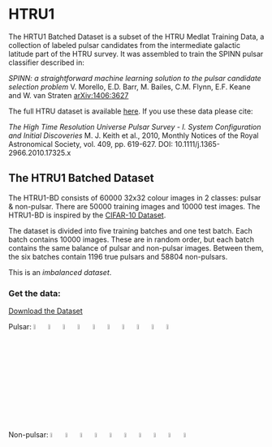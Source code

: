 # HTRU1

The HRTU1 Batched Dataset is a subset of the HTRU Medlat Training Data, a collection of labeled pulsar candidates from the intermediate galactic latitude part of the HTRU survey. It was assembled to train the SPINN pulsar classifier described in:

*SPINN: a straightforward machine learning solution to the pulsar candidate selection problem*
V. Morello, E.D. Barr, M. Bailes, C.M. Flynn, E.F. Keane and W. van Straten [arXiv:1406:3627](http://arxiv.org/abs/1406.3627)


The full HTRU dataset is available [here](https://archive.ics.uci.edu/ml/datasets/HTRU2#). If you use these data please cite:

*The High Time Resolution Universe Pulsar Survey - I. System Configuration and Initial Discoveries* 
M. J. Keith et al., 2010, Monthly Notices of the Royal Astronomical Society, vol. 409, pp. 619-627. DOI: 10.1111/j.1365-2966.2010.17325.x 

## The HTRU1 Batched Dataset

The HTRU1-BD consists of 60000 32x32 colour images in 2 classes: pulsar & non-pulsar. There are 50000 training images and 10000 test images. The HTRU1-BD is inspired by the [CIFAR-10 Dataset](http://www.cs.toronto.edu/~kriz/cifar.html).

The dataset is divided into five training batches and one test batch. Each batch contains 10000 images. These are in random order, but each batch contains the same balance of pulsar and non-pulsar images. Between them, the six batches contain 1196 true pulsars and 58804 non-pulsars. 

This is an *imbalanced dataset*.

### Get the data:

[Download the Dataset](https://raw.githubusercontent.com/as595/HTRU1/master/htru1-batches-py.tar.gz)

Pulsar: <img width=5% src="https://github.com/as595/HTRU1/blob/master/media/pulsar_0000.jpg">  <img width=5% src="https://github.com/as595/HTRU1/blob/master/media/pulsar_0001.jpg">  <img width=5% src="https://github.com/as595/HTRU1/blob/master/media/pulsar_0002.jpg">  <img width=5% src="https://github.com/as595/HTRU1/blob/master/media/pulsar_0003.jpg">  <img width=5% src="https://github.com/as595/HTRU1/blob/master/media/pulsar_0004.jpg">  <img width=5% src="https://github.com/as595/HTRU1/blob/master/media/pulsar_0005.jpg">  <img width=5% src="https://github.com/as595/HTRU1/blob/master/media/pulsar_0006.jpg">  <img width=5% src="https://github.com/as595/HTRU1/blob/master/media/pulsar_0007.jpg">  <img width=5% src="https://github.com/as595/HTRU1/blob/master/media/pulsar_0008.jpg">  <img width=5% src="https://github.com/as595/HTRU1/blob/master/media/pulsar_0009.jpg">

Non-pulsar: <img width=5% src="https://github.com/as595/HTRU1/blob/master/media/cand_000002.jpg">  <img width=5% src="https://github.com/as595/HTRU1/blob/master/media/cand_000003.jpg">  <img width=5% src="https://github.com/as595/HTRU1/blob/master/media/cand_000014.jpg">  <img width=5% src="https://github.com/as595/HTRU1/blob/master/media/cand_000015.jpg">  <img width=5% src="https://github.com/as595/HTRU1/blob/master/media/cand_000018.jpg">  <img width=5% src="https://github.com/as595/HTRU1/blob/master/media/cand_000019.jpg">  <img width=5% src="https://github.com/as595/HTRU1/blob/master/media/cand_000022.jpg">  <img width=5% src="https://github.com/as595/HTRU1/blob/master/media/cand_000023.jpg">  <img width=5% src="https://github.com/as595/HTRU1/blob/master/media/cand_000034.jpg">  <img width=5% src="https://github.com/as595/HTRU1/blob/master/media/cand_000035.jpg">



